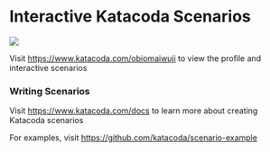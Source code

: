 # Interactive Katacoda Scenarios

[![](http://shields.katacoda.com/katacoda/obiomaiwuji/count.svg)](https://www.katacoda.com/obiomaiwuji "Get your profile on Katacoda.com")

Visit https://www.katacoda.com/obiomaiwuji to view the profile and interactive scenarios

### Writing Scenarios
Visit https://www.katacoda.com/docs to learn more about creating Katacoda scenarios

For examples, visit https://github.com/katacoda/scenario-example
